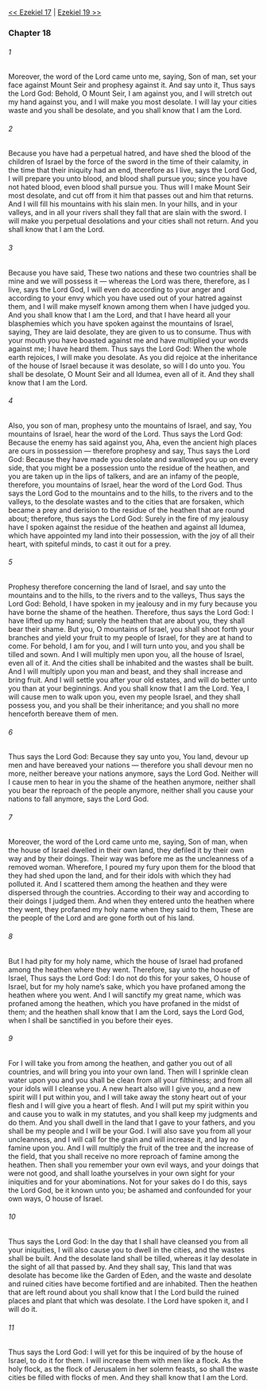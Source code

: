 [<< Ezekiel 17](Ezekiel%2017.md)  |  [Ezekiel 19 >>](Ezekiel%2019.md)

### Chapter 18
###### 1
Moreover, the word of the Lord came unto me, saying, Son of man, set your face against Mount Seir and prophesy against it. And say unto it, Thus says the Lord God: Behold, O Mount Seir, I am against you, and I will stretch out my hand against you, and I will make you most desolate. I will lay your cities waste and you shall be desolate, and you shall know that I am the Lord.

###### 2
Because you have had a perpetual hatred, and have shed the blood of the children of Israel by the force of the sword in the time of their calamity, in the time that their iniquity had an end, therefore as I live, says the Lord God, I will prepare you unto blood, and blood shall pursue you; since you have not hated blood, even blood shall pursue you. Thus will I make Mount Seir most desolate, and cut off from it him that passes out and him that returns. And I will fill his mountains with his slain men. In your hills, and in your valleys, and in all your rivers shall they fall that are slain with the sword. I will make you perpetual desolations and your cities shall not return. And you shall know that I am the Lord.

###### 3
Because you have said, These two nations and these two countries shall be mine and we will possess it — whereas the Lord was there, therefore, as I live, says the Lord God, I will even do according to your anger and according to your envy which you have used out of your hatred against them, and I will make myself known among them when I have judged you. And you shall know that I am the Lord, and that I have heard all your blasphemies which you have spoken against the mountains of Israel, saying, They are laid desolate, they are given to us to consume. Thus with your mouth you have boasted against me and have multiplied your words against me; I have heard them. Thus says the Lord God: When the whole earth rejoices, I will make you desolate. As you did rejoice at the inheritance of the house of Israel because it was desolate, so will I do unto you. You shall be desolate, O Mount Seir and all Idumea, even all of it. And they shall know that I am the Lord.

###### 4
Also, you son of man, prophesy unto the mountains of Israel, and say, You mountains of Israel, hear the word of the Lord. Thus says the Lord God: Because the enemy has said against you, Aha, even the ancient high places are ours in possession — therefore prophesy and say, Thus says the Lord God: Because they have made you desolate and swallowed you up on every side, that you might be a possession unto the residue of the heathen, and you are taken up in the lips of talkers, and are an infamy of the people, therefore, you mountains of Israel, hear the word of the Lord God. Thus says the Lord God to the mountains and to the hills, to the rivers and to the valleys, to the desolate wastes and to the cities that are forsaken, which became a prey and derision to the residue of the heathen that are round about; therefore, thus says the Lord God: Surely in the fire of my jealousy have I spoken against the residue of the heathen and against all Idumea, which have appointed my land into their possession, with the joy of all their heart, with spiteful minds, to cast it out for a prey.

###### 5
Prophesy therefore concerning the land of Israel, and say unto the mountains and to the hills, to the rivers and to the valleys, Thus says the Lord God: Behold, I have spoken in my jealousy and in my fury because you have borne the shame of the heathen. Therefore, thus says the Lord God: I have lifted up my hand; surely the heathen that are about you, they shall bear their shame. But you, O mountains of Israel, you shall shoot forth your branches and yield your fruit to my people of Israel, for they are at hand to come. For behold, I am for you, and I will turn unto you, and you shall be tilled and sown. And I will multiply men upon you, all the house of Israel, even all of it. And the cities shall be inhabited and the wastes shall be built. And I will multiply upon you man and beast, and they shall increase and bring fruit. And I will settle you after your old estates, and will do better unto you than at your beginnings. And you shall know that I am the Lord. Yea, I will cause men to walk upon you, even my people Israel, and they shall possess you, and you shall be their inheritance; and you shall no more henceforth bereave them of men.

###### 6
Thus says the Lord God: Because they say unto you, You land, devour up men and have bereaved your nations — therefore you shall devour men no more, neither bereave your nations anymore, says the Lord God. Neither will I cause men to hear in you the shame of the heathen anymore, neither shall you bear the reproach of the people anymore, neither shall you cause your nations to fall anymore, says the Lord God.

###### 7
Moreover, the word of the Lord came unto me, saying, Son of man, when the house of Israel dwelled in their own land, they defiled it by their own way and by their doings. Their way was before me as the uncleanness of a removed woman. Wherefore, I poured my fury upon them for the blood that they had shed upon the land, and for their idols with which they had polluted it. And I scattered them among the heathen and they were dispersed through the countries. According to their way and according to their doings I judged them. And when they entered unto the heathen where they went, they profaned my holy name when they said to them, These are the people of the Lord and are gone forth out of his land.

###### 8
But I had pity for my holy name, which the house of Israel had profaned among the heathen where they went. Therefore, say unto the house of Israel, Thus says the Lord God: I do not do this for your sakes, O house of Israel, but for my holy name’s sake, which you have profaned among the heathen where you went. And I will sanctify my great name, which was profaned among the heathen, which you have profaned in the midst of them; and the heathen shall know that I am the Lord, says the Lord God, when I shall be sanctified in you before their eyes.

###### 9
For I will take you from among the heathen, and gather you out of all countries, and will bring you into your own land. Then will I sprinkle clean water upon you and you shall be clean from all your filthiness; and from all your idols will I cleanse you. A new heart also will I give you, and a new spirit will I put within you, and I will take away the stony heart out of your flesh and I will give you a heart of flesh. And I will put my spirit within you and cause you to walk in my statutes, and you shall keep my judgments and do them. And you shall dwell in the land that I gave to your fathers, and you shall be my people and I will be your God. I will also save you from all your uncleanness, and I will call for the grain and will increase it, and lay no famine upon you. And I will multiply the fruit of the tree and the increase of the field, that you shall receive no more reproach of famine among the heathen. Then shall you remember your own evil ways, and your doings that were not good, and shall loathe yourselves in your own sight for your iniquities and for your abominations. Not for your sakes do I do this, says the Lord God, be it known unto you; be ashamed and confounded for your own ways, O house of Israel.

###### 10
Thus says the Lord God: In the day that I shall have cleansed you from all your iniquities, I will also cause you to dwell in the cities, and the wastes shall be built. And the desolate land shall be tilled, whereas it lay desolate in the sight of all that passed by. And they shall say, This land that was desolate has become like the Garden of Eden, and the waste and desolate and ruined cities have become fortified and are inhabited. Then the heathen that are left round about you shall know that I the Lord build the ruined places and plant that which was desolate. I the Lord have spoken it, and I will do it.

###### 11
Thus says the Lord God: I will yet for this be inquired of by the house of Israel, to do it for them. I will increase them with men like a flock. As the holy flock, as the flock of Jerusalem in her solemn feasts, so shall the waste cities be filled with flocks of men. And they shall know that I am the Lord.